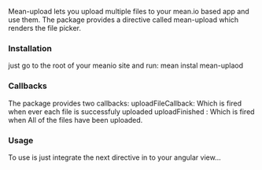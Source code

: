 Mean-upload lets you upload multiple files to your mean.io based app and use them.
The package provides a directive called mean-upload which renders the file picker.

### Installation
just go to the root of your meanio site and run:
mean instal mean-uplaod

### Callbacks
The package provides two callbacks:
uploadFileCallback: Which is fired when ever each file is successfuly uploaded
uploadFinished : Which is fired when All of the files have been uploaded.

### Usage
To use is just integrate the next directive in to your angular view...

<pre>
<mean-upload file-dest="'/files/photos/'"upload-callback="uploadFinished(files)"upload-file-callback="uploadFileCallback(file)"></mean-upload>
<div data-ng-repeat="img in images">
    <img data-ng-src="{{img.src}}" alt="">
</div>
</pre>

